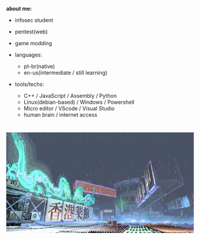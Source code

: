 **about me:**

  - infosec student
  - pentest(web)
  - game modding
    
- languages:
  
    - pt-br(native)
    - en-us(intermediate / still learning)

- tools/techs:
  
  - C++ / JavaScript / Assembly / Python 
  - Linux(debian-based) / Windows / Powershell
  - Micro editor / VScode / Visual Studio
  - human brain / internet access 

#
![sf3-yang-stage](sf3-3rd-strike-yang-stage-hongkong.gif)
#



